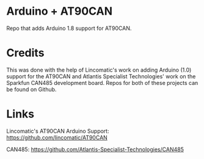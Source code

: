 # Arduino + AT90CAN
Repo that adds Arduino 1.8 support for AT90CAN.

# Credits
This was done with the help of Lincomatic's work on adding Arduino (1.0) support for the AT90CAN and Atlantis Specialist Technologies' work on the Sparkfun CAN485 development board. Repos for both of these projects can be found on Github.

# Links
Lincomatic's AT90CAN Arduino Support: https://github.com/lincomatic/AT90CAN

CAN485: https://github.com/Atlantis-Specialist-Technologies/CAN485
